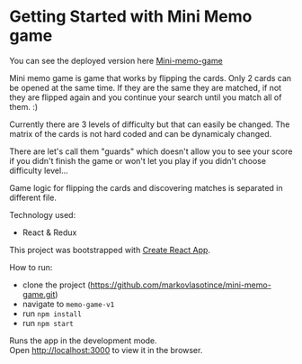 # Getting Started with Mini Memo game

You can see the deployed version here [Mini-memo-game](https://mini-memo-game-react-v1.herokuapp.com/)

Mini memo game is game that works by flipping the cards. Only 2 cards can be opened at the same time. If they are the same they are matched, if not they are flipped again and you continue your search until you match all of them. :)

Currently there are 3 levels of difficulty but that can easily be changed. The matrix of the cards is not hard coded and can be dynamicaly changed.

There are let's call them "guards" which doesn't allow you to see your score if you didn't finish the game or won't let you play if you didn't choose difficulty level...

Game logic for flipping the cards and discovering matches is separated in different file.

Technology used: 
- React & Redux

This project was bootstrapped with [Create React App](https://github.com/facebook/create-react-app).

How to run: 
- clone the project (https://github.com/markovlasotince/mini-memo-game.git)
- navigate to `memo-game-v1`
- run `npm install`
- run `npm start`

Runs the app in the development mode.<br />
Open [http://localhost:3000](http://localhost:3000) to view it in the browser.
